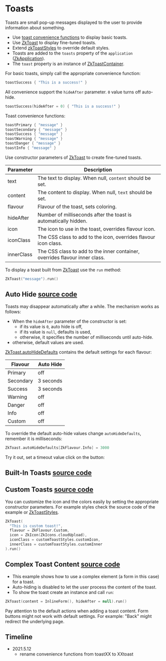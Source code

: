 # Toasts

Toasts are small pop-up messages displayed to the user to provide information about something.

* Use [toast convenience functions](/core/core-core/src/jsMain/kotlin/zakadabar/stack/frontend/builtin/toast/toast.kt) to display basic
  toasts.
* Use [ZkToast](/core/core-core/src/jsMain/kotlin/zakadabar/stack/frontend/builtin/toast/ZkToast.kt) to display fine-tuned toasts.
* Extend [zkToastStyles](/core/core-core/src/jsMain/kotlin/zakadabar/stack/frontend/builtin/toast/zkToastStyles.kt) to override default
  styles.
* Toasts are added to the `toasts` property
  of the `application` ([ZkApplication](/core/core-core/src/jsMain/kotlin/zakadabar/stack/frontend/application/ZkApplication.kt)).
* The `toast` property is an instance
  of [ZkToastContainer](/core/core-core/src/jsMain/kotlin/zakadabar/stack/frontend/builtin/toast/ZkToastContainer.kt).

For basic toasts, simply call the appropriate convenience function:

```kotlin
toastSuccess { "This is a success!" }
```

All convenience support the `hideAfter` parameter. `0` value turns off auto-hide.

```kotlin
toastSuccess(hideAfter = 0) { "This is a success!" }
```

Toast convenience functions:

```kotlin
toastPrimary { "message" }
toastSecondary { "message" }
toastSuccess { "message" }
toastWarning { "message" }
toastDanger { "message" }
toastInfo { "message" }
```

Use constructor parameters of [ZkToast](/core/core-core/src/jsMain/kotlin/zakadabar/stack/frontend/builtin/toast/ZkToast.kt) to create
fine-tuned toasts.

| Parameter | Description |
| ---- | ---- |
| text | The text to display. When null, `content` should be set. |
| content | The content to display. When null, `text` should be set. |
| flavour |  Flavour of the toast, sets coloring. |
| hideAfter | Number of milliseconds after the toast is automatically hidden. |
| icon |   The icon to use in the toast, overrides flavour icon. |
| iconClass | The CSS class to add to the icon, overrides flavour icon class. |
| innerClass | The CSS class to add to the inner container, overrides flavour inner class. |

To display a toast built from  [ZkToast](/core/core-core/src/jsMain/kotlin/zakadabar/stack/frontend/builtin/toast/ZkToast.kt) use
the `run` method:

```kotlin
ZkToast("message").run()
```

## Auto Hide [source code](/lib/examples/src/jsMain/kotlin/zakadabar/lib/examples/frontend/toast/ToastAutoHideExample.kt)

Toasts may disappear automatically after a while. The mechanism works as follows:

* When the `hideAfter` parameter of the constructor is set:
  * if its value is `0`, auto hide is off,
  * if its value is `null`, defaults is used,
  * otherwise, it specifies the number of milliseconds until auto-hide.
* otherwise, default values are used.

[ZkToast.autoHideDefaults](/core/core-core/src/jsMain/kotlin/zakadabar/stack/frontend/builtin/toast/ZkToast.kt) contains the default
settings for each flavour:

| Flavour | Auto Hide |
| --- | --- |
| Primary | off |
| Secondary | 3 seconds |
| Success | 3 seconds |
| Warning | off |
| Danger | off |
| Info | off |
| Custom | off |

To override the default auto-hide values change `autoHideDefaults`, remember it is milliseconds:

```kotlin
ZkToast.autoHideDefaults[ZkFlavour.Info] = 3000
```

Try it out, set a timeout value click on the button:

<div data-zk-enrich="ToastAutoHideExample"></div>

## Built-In Toasts [source code](/lib/examples/src/jsMain/kotlin/zakadabar/lib/examples/frontend/toast/ToastBasicExamples.kt)

<div data-zk-enrich="ToastBasicExamples"></div>

## Custom Toasts [source code](/lib/examples/src/jsMain/kotlin/zakadabar/lib/examples/frontend/toast/ToastCustomExample.kt)

You can customize the icon and the colors easily by setting the appropriate constructor parameters. For example styles
check the source code of the example
or [ZkToastStyles](/core/core-core/src/jsMain/kotlin/zakadabar/stack/frontend/builtin/toast/zkToastStyles.kt).

```kotlin
ZkToast(
  "This is custom toast!",
  flavour = ZkFlavour.Custom,
  icon = ZkIcon(ZkIcons.cloudUpload),
  iconClass = customToastStyles.customIcon,
  innerClass = customToastStyles.customInner
).run()
```

<div data-zk-enrich="ToastCustomExample"></div>

## Complex Toast Content [source code](/lib/examples/src/jsMain/kotlin/zakadabar/lib/examples/frontend/toast/ToastFormExample.kt)

* This example shows how to use a complex element (a form in this case) for a toast.
* Auto-hiding is disabled to let the user process the content of the toast.
* To show the toast create an instance and call `run`:

```kotlin
ZkToast(content = InlineForm(), hideAfter = null).run()
```

<div data-zk-enrich="Note" data-zk-flavour="Warning" data-zk-title="Toast Content Buttons">
Pay attention to the default actions when adding a toast content.
Form buttons might not work with default settings.
For example: "Back" might redirect the underlying page.
</div>

<div data-zk-enrich="ToastFormExample"></div>

## Timeline

* 2021.5.12
  * rename convenience functions from toastXX to XXtoast
